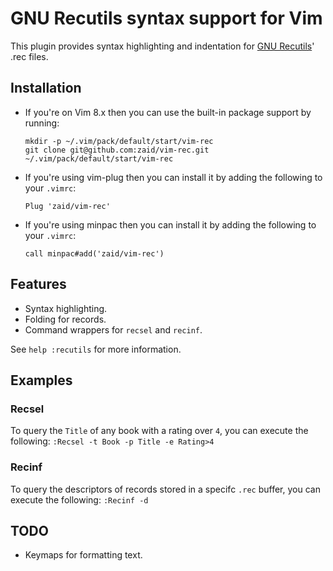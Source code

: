 # GNU Recutils syntax support for Vim

This plugin provides syntax highlighting and indentation for [GNU Recutils](https://www.gnu.org/software/recutils/)' .rec files.

## Installation

  * If you're on Vim 8.x then you can use the built-in package support by running:
    ```
    mkdir -p ~/.vim/pack/default/start/vim-rec
    git clone git@github.com:zaid/vim-rec.git ~/.vim/pack/default/start/vim-rec
    ```
  * If you're using vim-plug then you can install it by adding the following to your `.vimrc`:

    `Plug 'zaid/vim-rec'`

  * If you're using minpac then you can install it by adding the following to your `.vimrc`:

    `call minpac#add('zaid/vim-rec')`

## Features

  * Syntax highlighting.
  * Folding for records.
  * Command wrappers for `recsel` and `recinf`.

  See `help :recutils` for more information.

## Examples

### Recsel
  To query the `Title` of any book with a rating over `4`, you can execute the following:
  `:Recsel -t Book -p Title -e Rating>4`

### Recinf
  To query the descriptors of records stored in a specifc `.rec` buffer, you can execute the following:
  `:Recinf -d`

## TODO

  * Keymaps for formatting text.
